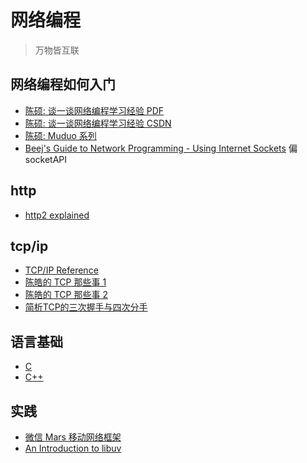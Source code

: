 # 网络编程
> 万物皆互联

## 网络编程如何入门
* [陈硕: 谈一谈网络编程学习经验 PDF][l1]
* [陈硕: 谈一谈网络编程学习经验 CSDN](http://blog.csdn.net/solstice/article/details/6527585)
* [陈硕: Muduo 系列](http://blog.csdn.net/Solstice/article/category/779646/2)
* [Beej's Guide to Network Programming - Using Internet Sockets][l3] 偏 socketAPI


## http
* [http2 explained][l2]

## tcp/ip
* [TCP/IP Reference](https://nmap.org/book/tcpip-ref.html)
* [陈皓的 TCP 那些事 1](http://coolshell.cn/articles/11564.html)
* [陈皓的 TCP 那些事 2](http://coolshell.cn/articles/11609.html)
* [简析TCP的三次握手与四次分手](http://www.jellythink.com/archives/705)

## 语言基础
* [C](http://www.cprogramming.com/tutorial/c-tutorial.html)
* [C++](http://www.cplusplus.com/doc/tutorial/)

## 实践
* [微信 Mars 移动网络框架](https://github.com/Tencent/mars)
* [An Introduction to libuv](http://nikhilm.github.io/uvbook/)

[l1]: ../resource/LearningNetworkProgramming.pdf "陈硕的网络编程入门"
[l2]: https://bagder.gitbooks.io/http2-explained/en/
[l3]: http://beej.us/guide/bgnet/output/html/singlepage/bgnet.html
